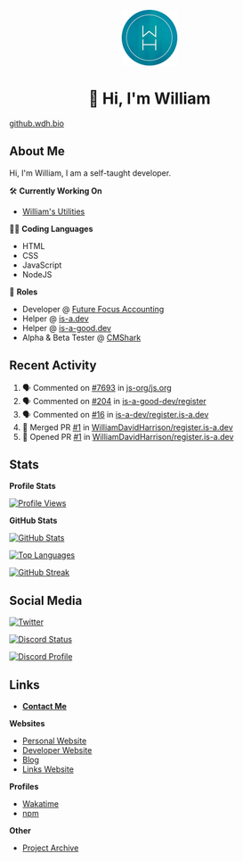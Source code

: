 <p align="center"><a href="https://wakatime.com/@wh"><img src="https://raw.githubusercontent.com/WilliamDavidHarrison/WilliamDavidHarrison/main/assets/logo.png" height="100" width="100"></a></p>

<h1 align="center">👋 Hi, I'm William</h1>

[github.wdh.bio](https://github.wdh.bio)

<h2>About Me</h2>

Hi, I'm William, I am a self-taught developer.

🛠️ **Currently Working On**
- [William's Utilities](https://github.com/williamsutilities/bot)

🧑‍💻 **Coding Languages**
- HTML
- CSS
- JavaScript
- NodeJS

💼 **Roles**
- Developer @ [Future Focus Accounting](https://github.com/futurefocusaccounting)
- Helper @ [is-a.dev](https://github.com/is-a-dev/register)
- Helper @ [is-a-good.dev](https://github.com/is-a-good-dev/register)
- Alpha & Beta Tester @ [CMShark](https://github.com/wclarkey/cmshark)

<h2>Recent Activity</h2>

<!--START_SECTION:activity-->
1. 🗣 Commented on [#7693](https://github.com/js-org/js.org/issues/7693) in [js-org/js.org](https://github.com/js-org/js.org)
2. 🗣 Commented on [#204](https://github.com/is-a-good-dev/register/issues/204) in [is-a-good-dev/register](https://github.com/is-a-good-dev/register)
3. 🗣 Commented on [#16](https://github.com/is-a-dev/register.is-a.dev/issues/16) in [is-a-dev/register.is-a.dev](https://github.com/is-a-dev/register.is-a.dev)
4. 🎉 Merged PR [#1](https://github.com/WilliamDavidHarrison/register.is-a.dev/pull/1) in [WilliamDavidHarrison/register.is-a.dev](https://github.com/WilliamDavidHarrison/register.is-a.dev)
5. 💪 Opened PR [#1](https://github.com/WilliamDavidHarrison/register.is-a.dev/pull/1) in [WilliamDavidHarrison/register.is-a.dev](https://github.com/WilliamDavidHarrison/register.is-a.dev)
<!--END_SECTION:activity-->

<h2>Stats</h2>

**Profile Stats**

[![Profile Views](https://komarev.com/ghpvc/?username=williamdavidharrison&color=blue&style=for-the-badge)](https://github.com/williamdavidharrison)

**GitHub Stats**

[![GitHub Stats](https://github-readme-stats.api.williamharrison.dev/api?username=williamdavidharrison&theme=algolia&show_icons=true&border_radius=8&count_private=true&include_all_commits=true)](https://github.com/williamdavidharrison)

[![Top Languages](https://github-readme-stats.api.williamharrison.dev/api/top-langs/?username=williamdavidharrison&theme=algolia&layout=compact&border_radius=8)](https://github.com/williamdavidharrison)

[![GitHub Streak](https://wh-github-readme-streak-stats.herokuapp.com/?user=WilliamDavidHarrison&theme=dark)](https://github.com/williamdavidharrison)

<h2>Social Media</h2>

[![Twitter](https://img.shields.io/twitter/follow/WDHarrison09?color=1DA1F2&logo=twitter&style=for-the-badge)](https://twitter.com/intent/user?screen_name=wdharrison09)

[![Discord Status](https://discord-md-badge.api.williamharrison.dev/api/shield/853158265466257448?theme=discord-inverted)](https://discord.com/users/853158265466257448)

[![Discord Profile](https://lanyard-profile-readme.api.williamharrison.dev/api/853158265466257448)](https://discord.com/users/853158265466257448)

<h2>Links</h2>

- **[Contact Me](https://contact.williamharrison.me)**

**Websites**
- [Personal Website](https://william.net.au)
- [Developer Website](https://williamharrison.dev)
- [Blog](https://www.williamharrison.blog)
- [Links Website](https://williamharrison.me)

**Profiles**
- [Wakatime](https://wakatime.com/@wh)
- [npm](https://www.npmjs.com/~wdharrison09)

**Other**
- [Project Archive](https://archive.williamharrison.dev)
